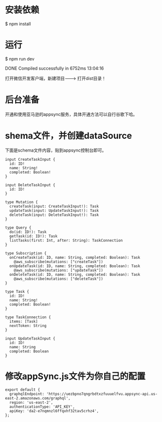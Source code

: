 
# 安装依赖
$ npm install
# 运行
$ npm run dev

 DONE  Compiled successfully in 6752ms                                  13:04:16
 
 打开微信开发客户端，新建项目---> 打开dist目录！

# 后台准备
开通和使用亚马逊的appsync服务，具体开通方法可以自行谷歌下哈。

# shema文件，并创建dataSource
下面是schema文件内容，贴到appsync控制台即可。

    input CreateTaskInput {
      id: ID!
      name: String!
      completed: Boolean!
    }

    input DeleteTaskInput {
      id: ID!
    }

    type Mutation {
      createTask(input: CreateTaskInput!): Task
      updateTask(input: UpdateTaskInput!): Task
      deleteTask(input: DeleteTaskInput!): Task
    }

    type Query {
      do(id: ID!): Task
      getTask(id: ID!): Task
      listTasks(first: Int, after: String): TaskConnection
    }

    type Subscription {
      onCreateTask(id: ID, name: String, completed: Boolean): Task
        @aws_subscribe(mutations: ["createTask"])
      onUpdateTask(id: ID, name: String, completed: Boolean): Task
        @aws_subscribe(mutations: ["updateTask"])
      onDeleteTask(id: ID, name: String, completed: Boolean): Task
        @aws_subscribe(mutations: ["deleteTask"])
    }

    type Task {
      id: ID!
      name: String!
      completed: Boolean!
    }

    type TaskConnection {
      items: [Task]
      nextToken: String
    }

    input UpdateTaskInput {
      id: ID!
      name: String
      completed: Boolean
    }


# 修改appSync.js文件为你自己的配置

    export default {
      graphqlEndpoint: 'https://uezbpno7qngrbdtxzfuuuelfvu.appsync-api.us-east-2.amazonaws.com/graphql',
      region: 'us-east-2',
      authenticationType: 'API_KEY',
      apiKey: 'da2-e7nqmnzl6ffqxhf32tav5crhz4',
    };
